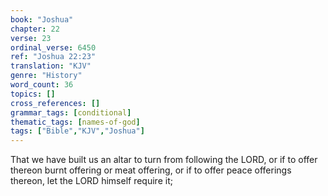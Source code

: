```yaml
---
book: "Joshua"
chapter: 22
verse: 23
ordinal_verse: 6450
ref: "Joshua 22:23"
translation: "KJV"
genre: "History"
word_count: 36
topics: []
cross_references: []
grammar_tags: [conditional]
thematic_tags: [names-of-god]
tags: ["Bible","KJV","Joshua"]
---
```

That we have built us an altar to turn from following the LORD, or if to offer thereon burnt offering or meat offering, or if to offer peace offerings thereon, let the LORD himself require it;
